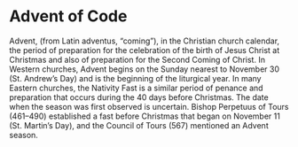# Advent of Code

Advent, (from Latin adventus, “coming”), in the Christian church calendar, the period of preparation for the celebration of the birth of Jesus Christ at Christmas and also of preparation for the Second Coming of Christ. In Western churches, Advent begins on the Sunday nearest to November 30 (St. Andrew’s Day) and is the beginning of the liturgical year. In many Eastern churches, the Nativity Fast is a similar period of penance and preparation that occurs during the 40 days before Christmas. The date when the season was first observed is uncertain. Bishop Perpetuus of Tours (461–490) established a fast before Christmas that began on November 11 (St. Martin’s Day), and the Council of Tours (567) mentioned an Advent season.